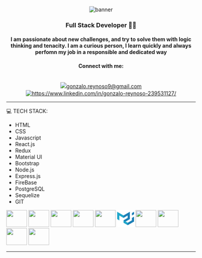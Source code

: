 <div align="center">
<img align="center" width="900px" height="370px" style="width: 100%" src="./Images/Black and Gold Elegant Welcome Youtube Intro (1).gif" alt="banner"/>
</div>

<div>
<h3 align="center"><strong>Full Stack Developer 👩‍💻</strong></h3>
<h4 align="center">I am passionate about new challenges,
and try to solve them with logic thinking and tenacity. I
am a curious person, I learn quickly and always perfomn
my job in a responsible and dedicated way</h4>
</div>

<div align="center" style="margin: 13px">
<h4><strong>Connect with me:</strong></h4>
<p>
<a href="https://www.linkedin.com/in/gonzalo-reynoso-239531127/" target="blank"><br>
<img src="https://img.shields.io/badge/Gmail-D14836?style=for-the-badge&logo=gmail&logoColor=white"
<h4>gonzalo.reynoso9@gmail.com</h4>
<img align="center" src="https://raw.githubusercontent.com/rahuldkjain/github-profile-readme-generator/master/src/images/icons/Social/linked-in-alt.svg" alt="https://www.linkedin.com/in/gonzalo-reynoso-239531127/" height="30" width="40" />
</a>
</p>
</div>
<hr>

💻 TECH STACK:
<ul>
  <li>HTML</li>
  <li>CSS</li>
  <li>Javascript</li>
  <li>React.js</li>
  <li>Redux</li>
  <li>Material UI</li>
  <li>Bootstrap</li>
  <li>Node.js</li>
  <li>Express.js</li>
  <li>FireBase</li>
  <li>PostgreSQL</li>
  <li>Sequelize</li>
  <li>GIT</li>
</ul>

<div style="display: inline-block">
  <img height="45px" width="55px" src="https://cdn.jsdelivr.net/gh/devicons/devicon/icons/html5/html5-original-wordmark.svg" />
  <img height="45px" width="55px" src="https://cdn.jsdelivr.net/gh/devicons/devicon/icons/css3/css3-original-wordmark.svg" />
  <img height="45px" width="55px" src="https://cdn.jsdelivr.net/gh/devicons/devicon/icons/javascript/javascript-original.svg" />
  <img height="45px" width="55px" src="https://cdn.jsdelivr.net/gh/devicons/devicon/icons/react/react-original-wordmark.svg" />
  <img height="45px" width="55px" src="https://cdn.jsdelivr.net/gh/devicons/devicon/icons/redux/redux-original.svg" />
  <img height="45px" width="45px" src="https://raw.githubusercontent.com/devicons/devicon/master/icons/materialui/materialui-original.svg" alt="Material UI">
  <img height="45px" width="55px" src="https://cdn.jsdelivr.net/gh/devicons/devicon/icons/nodejs/nodejs-original-wordmark.svg"  />
  <img height="45px" width="55px" src="https://cdn.jsdelivr.net/gh/devicons/devicon/icons/express/express-original-wordmark.svg" />
  <img height="45px" width="55px" src="https://cdn.jsdelivr.net/gh/devicons/devicon/icons/sequelize/sequelize-original.svg" />
  <img height="45px" width="55px" src="https://cdn.jsdelivr.net/gh/devicons/devicon/icons/postgresql/postgresql-original-wordmark.svg" />
</div>

<hr>

<!-- Proudly created with GPRM ( https://gprm.itsvg.in ) -->
